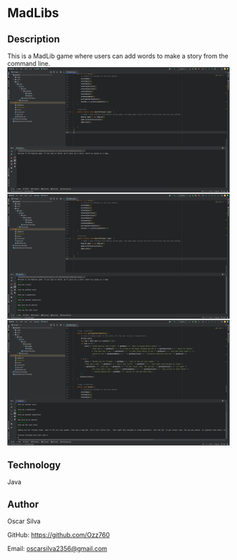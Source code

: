 # MadLibs 

## Description 
This is a MadLib game where users can add words to make a story from the command line.
![Screen Shot of the first instruction](./ScreenShot-1%20.png)
![Screen Shot of the words being added](./ScreenShot-2%20.png)
![Screen shot fo the story](./ScreenShot-3%20.png)

## Technology 
Java 

## Author 
Oscar Silva

GitHub: https://github.com/Ozz760

Email: oscarsilva2356@gmail.com 